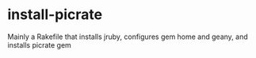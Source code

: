 # install-picrate
Mainly a Rakefile that installs jruby, configures gem home and geany, and installs picrate gem

